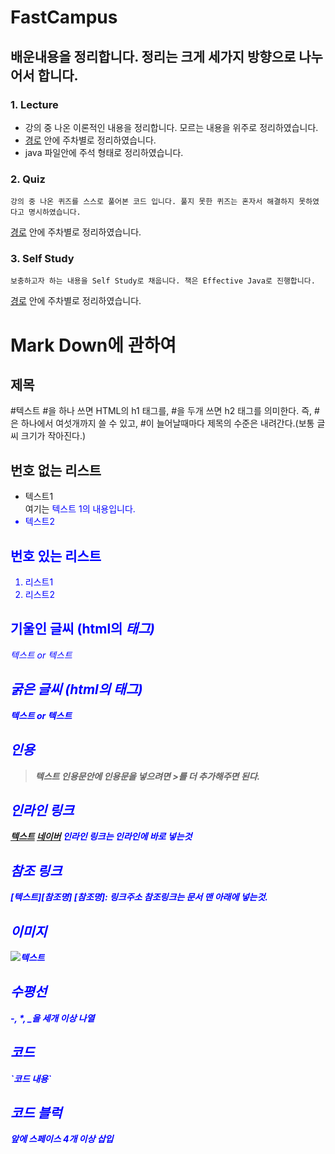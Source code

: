 # FastCampus

## 배운내용을 정리합니다. 정리는 크게 세가지 방향으로 나누어서 합니다.

### 1. Lecture
- 강의 중 나온 이론적인 내용을 정리합니다. 모르는 내용을 위주로 정리하였습니다.
- [경로](https://github.com/asfrom30/FastCampus/tree/master/src/com/doyoon/java) 안에 주차별로 정리하였습니다.
- java 파일안에 주석 형태로 정리하였습니다.
	
### 2. Quiz
	강의 중 나온 퀴즈를 스스로 풀어본 코드 입니다. 풀지 못한 퀴즈는 혼자서 해결하지 못하였다고 명시하였습니다.
[경로](https://github.com/asfrom30/FastCampus/tree/master/src/com/doyoon/java) 안에 주차별로 정리하였습니다.
	
### 3. Self Study
	보충하고자 하는 내용을 Self Study로 채웁니다. 책은 Effective Java로 진행합니다.
[경로](https://github.com/asfrom30/FastCampus/tree/master/src/com/doyoon/java/selfstudy) 안에 주차별로 정리하였습니다.

# Mark Down에 관하여

## 제목
#텍스트
#을 하나 쓰면 HTML의 h1 태그를, #을 두개 쓰면 h2 태그를 의미한다. 즉, #은 하나에서 여섯개까지 쓸 수 있고, #이 늘어날때마다 제목의 수준은 내려간다.(보통 글씨 크기가 작아진다.)

## 번호 없는 리스트
- 텍스트1<br/>여기는 <font color="blue">텍스트 1</blue>의 내용입니다.
- 텍스트2

## 번호 있는 리스트
1. 리스트1
2. 리스트2

## 기울인 글씨 (html의 <em>태그)
*텍스트* or _텍스트_

## 굵은 글씨 (html의 <strong>태그)
**텍스트** or __텍스트__

## 인용
> 텍스트
인용문안에 인용문을 넣으려면 >를 더 추가해주면 된다.

## 인라인 링크
[텍스트](링크주소)
[네이버](http://www.naver.com)
인라인 링크는 인라인에 바로 넣는것


## 참조 링크
[텍스트][참조명]
[참조명]: 링크주소
참조링크는 문서 맨 아래에 넣는것.

## 이미지
![텍스트](이미지링크)

## 수평선
-, *, _을 세개 이상 나열

## 코드
\`코드 내용\`

## 코드 블럭
앞에 스페이스 4개 이상 삽입
